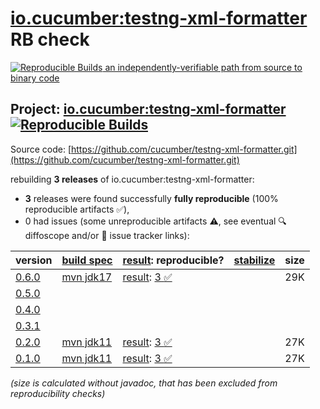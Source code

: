 [io.cucumber:testng-xml-formatter](https://central.sonatype.com/artifact/io.cucumber/testng-xml-formatter/versions) RB check
=======

[![Reproducible Builds](https://reproducible-builds.org/images/logos/rb.svg) an independently-verifiable path from source to binary code](https://reproducible-builds.org/)

## Project: [io.cucumber:testng-xml-formatter](https://central.sonatype.com/artifact/io.cucumber/testng-xml-formatter/versions) [![Reproducible Builds](https://img.shields.io/endpoint?url=https://raw.githubusercontent.com/jvm-repo-rebuild/reproducible-central/master/content/io/cucumber/testng-xml-formatter/badge.json)](https://github.com/jvm-repo-rebuild/reproducible-central/blob/master/content/io/cucumber/testng-xml-formatter/README.md)

Source code: [https://github.com/cucumber/testng-xml-formatter.git](https://github.com/cucumber/testng-xml-formatter.git)

rebuilding **3 releases** of io.cucumber:testng-xml-formatter:
- **3** releases were found successfully **fully reproducible** (100% reproducible artifacts :white_check_mark:),
- 0 had issues (some unreproducible artifacts :warning:, see eventual :mag: diffoscope and/or :memo: issue tracker links):

| version | [build spec](/BUILDSPEC.md) | [result](https://reproducible-builds.org/docs/jvm/): reproducible? | [stabilize](https://github.com/google/oss-rebuild/blob/main/cmd/stabilize/README.md) | size |
| -- | --------- | ------ | ------ | -- |
| [0.6.0](https://central.sonatype.com/artifact/io.cucumber/testng-xml-formatter/0.6.0/pom) | [mvn jdk17](testng-xml-formatter-0.6.0.buildspec) | [result](testng-xml-formatter-0.6.0.buildinfo): [3 :white_check_mark: ](testng-xml-formatter-0.6.0.buildcompare) | | 29K |
| [0.5.0](https://central.sonatype.com/artifact/io.cucumber/testng-xml-formatter/0.5.0/pom) | | | |
| [0.4.0](https://central.sonatype.com/artifact/io.cucumber/testng-xml-formatter/0.4.0/pom) | | | |
| [0.3.1](https://central.sonatype.com/artifact/io.cucumber/testng-xml-formatter/0.3.1/pom) | | | |
| [0.2.0](https://central.sonatype.com/artifact/io.cucumber/testng-xml-formatter/0.2.0/pom) | [mvn jdk11](testng-xml-formatter-0.2.0.buildspec) | [result](testng-xml-formatter-0.2.0.buildinfo): [3 :white_check_mark: ](testng-xml-formatter-0.2.0.buildcompare) | | 27K |
| [0.1.0](https://central.sonatype.com/artifact/io.cucumber/testng-xml-formatter/0.1.0/pom) | [mvn jdk11](testng-xml-formatter-0.1.0.buildspec) | [result](testng-xml-formatter-0.1.0.buildinfo): [3 :white_check_mark: ](testng-xml-formatter-0.1.0.buildcompare) | | 27K |

<i>(size is calculated without javadoc, that has been excluded from reproducibility checks)</i>
